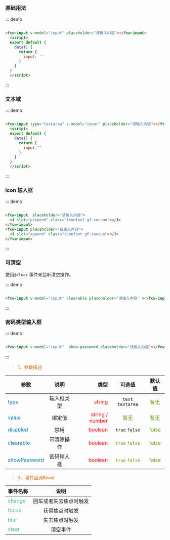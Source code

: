 ### 基础用法

<div class="demo-block">
    <fcw-input class="w250" v-model="input" placeholder="请输入内容" ></fcw-input>
    <script>
    export default {
      data() {
        return {
          input: ''
        }
      }
    }
    </script>
</div>

::: demo

```html

<fcw-input v-model="input" placeholder="请输入内容"></fcw-input>
  <script>
  export default {
    data() {
      return {
        input: ''
      }
    }
  }
  </script>

```
:::

### 文本域

<div class="demo-block">
    <fcw-input  type="textarea" v-model="input" placeholder="请输入内容" ></fcw-input>
    <script>
    export default {
      data() {
        return {
          input: ""
        }
      }
    }
    </script>
</div>

::: demo

```html

<fcw-input type="textarea" v-model="input" placeholder="请输入内容"></fcw-input>
  <script>
  export default {
    data() {
      return {
        input:""
      }
    }
  }
  </script>

```
:::

###  icon 输入框

<div class="demo-block">
    <fcw-input class="w250"  placeholder="请输入内容">
      <i slot="prepend" class="iconfont gf-sousuo"></i>
    </fcw-input>
    <fcw-input class="w250 ml10"  placeholder="请输入内容">
      <i slot="append" class="iconfont gf-sousuo"></i>
    </fcw-input>
</div>



::: demo

```html

<fcw-input  placeholder="请输入内容">
  <i slot="prepend" class="iconfont gf-sousuo"></i>
</fcw-input>
<fcw-input placeholder="请输入内容">
  <i slot="append" class="iconfont gf-sousuo"></i>
</fcw-input>

```
:::


###  可清空
使用```@clear``` 事件来监听清空操作。

<div class="demo-block">
    <fcw-input class="w250"  v-model="input" clearable placeholder="请输入内容" ></fcw-input>
</div>



::: demo

```html

<fcw-input v-model="input" clearable placeholder="请输入内容" ></fcw-input>

```
:::


###  密码类型输入框

<div class="demo-block">
    <fcw-input v-model="input" class="w250" show-password placeholder="请输入内容"></fcw-input>
</div>



::: demo

```html

<fcw-input v-model="input"  show-password placeholder="请输入内容"></fcw-input>

```
:::


> <font color=#CD6600>1、参数描述</font>

参数|说明|类型|可选值|默认值<font color=#669900>
---|:--:|---:|:--:|:--:|
<font color=#0077AA>type</font> | 输入框类型 | <font color=red>string</font> | ``` text ``` ``` textarea ``` | <font color=#669900> 暂无 </font>
<font color=#0077AA>value</font> | 绑定值 | <font color=red>string / number</font> | <font color=#669900>暂无 </font> | <font color=#669900> 暂无 </font>
<font color=#0077AA>disabled</font> | 禁用 | <font color=red>boolean</font> | ```true``` ``` false ``` | <font color=#669900> false </font>
<font color=#0077AA>clearable</font> | 带清除操作 | <font color=red>boolean</font> | <font color=#669900>```true``` ``` false ``` </font> | <font color=#669900> false </font>
<font color=#0077AA>showPassword</font> | 密码输入框 | <font color=red>boolean</font> | <font color=#669900>```true``` ``` false ``` </font> | <font color=#669900> false </font>

> <font color=#CD6600>3、事件回调$emit</font>

事件名称|说明 |
-----|:--:|
<font color=#42b983>change</font> | 回车或者失去焦点时触发 
<font color=#42b983>focus</font> | 获得焦点时触发
<font color=#42b983>blur</font> | 失去焦点时触发
<font color=#42b983>clear</font> | 清空事件


